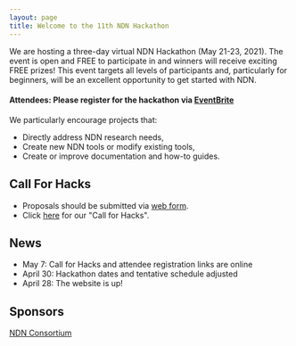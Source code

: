 ```yaml
---
layout: page
title: Welcome to the 11th NDN Hackathon
---
```


We are hosting a three-day virtual NDN Hackathon (May 21-23, 2021). The event is open and FREE to participate in and winners will receive exciting FREE prizes! This event targets all levels of participants and, particularly for beginners, will be an excellent opportunity to get started with NDN.

#### **Attendees: Please register for the hackathon via [EventBrite](https://www.eventbrite.com/e/11th-ndn-hackathon-registration-153576584699)**

We particularly encourage projects that:

 - Directly address NDN research needs,
 - Create new NDN tools or modify existing tools,
 - Create or improve documentation and how-to guides.


## Call For Hacks

- Proposals should be submitted via [web form](https://docs.google.com/forms/d/e/1FAIpQLSfYe_kGUiosu01iMtbXPkMVgTYbMCXZgS-ZUaFx4IlKnun9-A/viewform).
- Click [here](http://11th-ndn-hackathon.named-data.net/cfh.html) for our "Call for Hacks".

## News
- May 7: Call for Hacks and attendee registration links are online
- April 30: Hackathon dates and tentative schedule adjusted
- April 28: The website is up!

## Sponsors

[NDN Consortium](https://named-data.net/consortium/)
